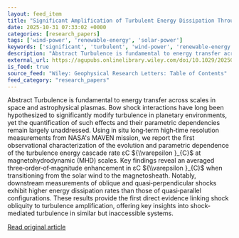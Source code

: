 ```yaml
---
layout: feed_item
title: "Significant Amplification of Turbulent Energy Dissipation Through the Shock Transition at Mars"
date: 2025-10-31 07:33:02 +0000
categories: [research_papers]
tags: ['wind-power', 'renewable-energy', 'solar-power']
keywords: ['significant', 'turbulent', 'wind-power', 'renewable-energy', 'solar-power', 'amplification']
description: "Abstract Turbulence is fundamental to energy transfer across scales in space and astrophysical plasmas"
external_url: https://agupubs.onlinelibrary.wiley.com/doi/10.1029/2025GL117801?af=R
is_feed: true
source_feed: "Wiley: Geophysical Research Letters: Table of Contents"
feed_category: "research_papers"
---
```


Abstract Turbulence is fundamental to energy transfer across scales in space and astrophysical plasmas. Bow shock interactions have long been hypothesized to significantly modify turbulence in planetary environments, yet the quantification of such effects and their parametric dependencies remain largely unaddressed. Using in situ long‐term high‐time resolution measurements from NASA's MAVEN mission, we report the first observational characterization of the evolution and parametric dependence of the turbulence energy cascade rate εC ${\\varepsilon }_{C}$ at magnetohydrodynamic (MHD) scales. Key findings reveal an averaged three‐order‐of‐magnitude enhancement in εC ${\\varepsilon }_{C}$ when transitioning from the solar wind to the magnetosheath. Notably, downstream measurements of oblique and quasi‐perpendicular shocks exhibit higher energy dissipation rates than those of quasi‐parallel configurations. These results provide the first direct evidence linking shock obliquity to turbulence amplification, offering key insights into shock‐mediated turbulence in similar but inaccessible systems.

[Read original article](https://agupubs.onlinelibrary.wiley.com/doi/10.1029/2025GL117801?af=R)
